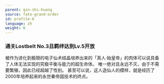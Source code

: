 ```yaml
---
parent: qin-shi-huang
source: fate-grand-order
id: profile-6
language: zh
weight: 6
---
```


### 通关Lostbelt No.3且羁绊达到Lv.5开放

被作为进化到极限的电子仙术结晶培养出来的「真人·始皇帝」的肉体可以说具备了人体无法实现的究极平衡与能力的超生命体。
唯一绝对且永远不灭，由于不需要繁殖，因此已经超越了性别。
甚至可以说，这人造仙人的模样，就是经历了2000年培养起来的永世秦帝国技术的终点。
